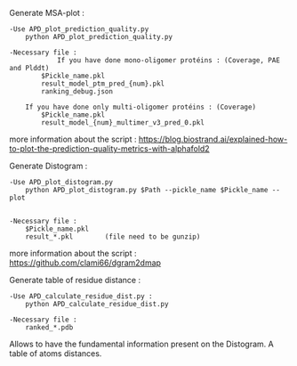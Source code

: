Generate MSA-plot :

 	-Use APD_plot_prediction_quality.py
		python APD_plot_prediction_quality.py

	-Necessary file :
                If you have done mono-oligomer protéins : (Coverage, PAE and Plddt)
			$Pickle_name.pkl		
   			result_model_ptm_pred_{num}.pkl
   			ranking_debug.json
      
		If you have done only multi-oligomer protéins : (Coverage)
  			$Pickle_name.pkl		
			result_model_{num}_multimer_v3_pred_0.pkl 

more information about the script : https://blog.biostrand.ai/explained-how-to-plot-the-prediction-quality-metrics-with-alphafold2



Generate Distogram :

	-Use APD_plot_distogram.py
		python APD_plot_distogram.py $Path --pickle_name $Pickle_name --plot
	
	
	-Necessary file :
		$Pickle_name.pkl
		result_*.pkl		(file need to be gunzip)
more information about the script : https://github.com/clami66/dgram2dmap

Generate table of residue distance :

	-Use APD_calculate_residue_dist.py :
		python APD_calculate_residue_dist.py
  
  	-Necessary file :
		ranked_*.pdb

Allows to have the fundamental information present on the Distogram. A table of atoms distances.
